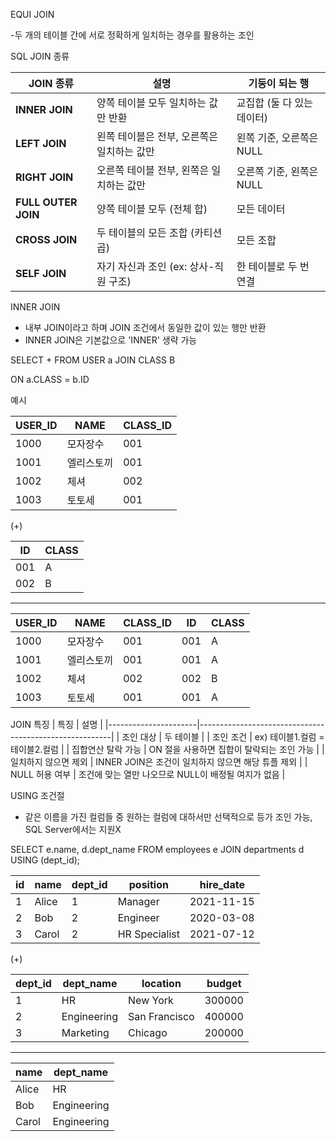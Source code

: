 EQUI JOIN

-두 개의 테이블 간에 서로 정확하게 일치하는 경우를 활용하는 조인



SQL JOIN 종류

| JOIN 종류    | 설명                     | 기둥이 되는 행        |
|----------------|---------------------------------------------|----------------------------|
| **INNER JOIN** | 양쪽 테이블 모두 일치하는 값만 반환       | 교집합 (둘 다 있는 데이터)   |
| **LEFT JOIN** | 왼쪽 테이블은 전부, 오른쪽은 일치하는 값만    | 왼쪽 기준, 오른쪽은 NULL    |
| **RIGHT JOIN** | 오른쪽 테이블 전부, 왼쪽은 일치하는 값만     | 오른쪽 기준, 왼쪽은 NULL    |
| **FULL OUTER JOIN** | 양쪽 테이블 모두 (전체 합)         | 모든 데이터         |
| **CROSS JOIN** | 두 테이블의 모든 조합 (카티션 곱)        | 모든 조합          |
| **SELF JOIN** | 자기 자신과 조인 (ex: 상사-직원 구조)       | 한 테이블로 두 번 연결     |

INNER JOIN

- 내부 JOIN이라고 하며 JOIN 조건에서
동일한 값이 있는 행만 반환
- INNER JOIN은 기본값으로 'INNER' 생략 가능

SELECT + FROM USER a JOIN CLASS B

ON a.CLASS = b.ID

예시

| USER_ID | NAME   | CLASS_ID |
|---------|-----------|----------|
| 1000  | 모자장수  | 001   |
| 1001  | 엘리스토끼 | 001   |
| 1002  | 체셔   | 002   |
| 1003  | 토토세   | 001   |

(+)

| ID  | CLASS |
|------|-------|
| 001 | A   |
| 002 | B   |

---

| USER_ID | NAME   | CLASS_ID | ID  | CLASS |
|---------|-----------|----------|------|-------|
| 1000  | 모자장수  | 001   | 001 | A   |
| 1001  | 엘리스토끼 | 001   | 001 | A   |
| 1002  | 체셔   | 002   | 002 | B   |
| 1003  | 토토세   | 001   | 001 | A   |

JOIN 특징
| 특징                 | 설명                                                   |
|----------------------|--------------------------------------------------------|
| 조인 대상            | 두 테이블                                             |
| 조인 조건            | ex) 테이블1.컬럼 = 테이블2.컬럼                       |
| 집합연산 탈락 가능   | ON 절을 사용하면 집합이 탈락되는 조인 가능             |
| 일치하지 않으면 제외 | INNER JOIN은 조건이 일치하지 않으면 해당 튜플 제외    |
| NULL 허용 여부       | 조건에 맞는 열만 나오므로 NULL이 배정될 여지가 없음    |

USING 조건절
- 같은 이름을 가진 컬럼들 중 원하는 컬럼에 대하서만 선택적으로 등가 조인 가능, SQL Server에서는 지원X

SELECT e.name, d.dept_name
FROM employees e
JOIN departments d
USING (dept_id);

| id | name   | dept_id | position       | hire_date   |
|----|--------|---------|----------------|-------------|
| 1  | Alice  | 1       | Manager        | 2021-11-15  |
| 2  | Bob    | 2       | Engineer       | 2020-03-08  |
| 3  | Carol  | 2       | HR Specialist  | 2021-07-12  |

(+)

| dept_id | dept_name    | location       | budget  |
|---------|--------------|----------------|---------|
| 1       | HR           | New York       | 300000  |
| 2       | Engineering  | San Francisco  | 400000  |
| 3       | Marketing    | Chicago        | 200000  |

---

| name   | dept_name    |
|--------|--------------|
| Alice  | HR           |
| Bob    | Engineering  |
| Carol  | Engineering  |

